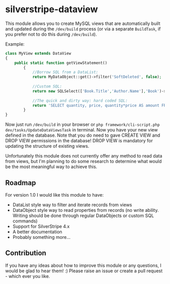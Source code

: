 # silverstripe-dataview

This module allows you to create MySQL views that are automatically built and updated during the `/dev/build` process (or via a separate `BuildTask`, if you prefer not to do this during `/dev/build`).

Example:
```PHP
class MyView extends DataView
{
	public static function getViewStatement()
        {
        	//Borrow SQL from a DataList:
        	return MyDataObject::get()->filter('SoftDeleted', false);
        	
        	//Custom SQL:
        	return new SQLSelect(['Book.Title','Author.Name'],'Book')->addLeftJoin('Author','Book.AuthorID = Author.ID');
        	
        	//The quick and dirty way: hard coded SQL:
        	return 'SELECT quantity, price, quantity*price AS amount FROM Product';
        }
}
```

Now just run `/dev/build` in your browser or `php framework/cli-script.php dev/tasks/UpdateDataViewsTask` in terminal. Now you have your new view defined in the database. Note that you do need to gave CREATE VIEW and DROP VIEW permissions in the database! DROP VIEW is mandatory for updating the structure of existing views.

Unfortunately this module does not currently offer any method to read data from views, but I'm planning to do some research to determine what would be the most meaningful way to achieve this.


## Roadmap

For version 1.0 I would like this module to have:
 - DataList style way to filter and iterate records from views
 - DataObject style way to read properties from records (no write ability. Writing should be done through regular DataObjects or custom SQL commands)
 - Support for SilverStripe 4.x
 - A better documentation
 - Probably something more...

## Contribution

If you have any ideas about how to improve this module or any questions, I would be glad to hear them! :) Please raise an issue or create a pull request - which ever you like.
